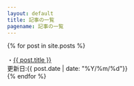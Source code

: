```yaml
---
layout: default
title: 記事の一覧
pagename: 記事の一覧
---
```

{% for post in site.posts %}
<div class="post_link">
<div class="post_title">
・<a href="{{site.url}}{{ post.url }}">{{ post.title }}</a>
</div>
更新日:{{ post.date | date: "%Y/%m/%d"}} 
</div>
{% endfor %}

